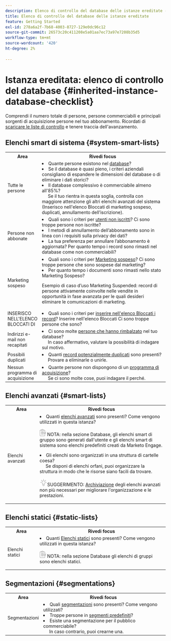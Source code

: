 ```yaml
---
description: Elenco di controllo del database delle istanze ereditate - Documentazione di Marketo - Documentazione del prodotto
title: Elenco di controllo del database delle istanze ereditate
feature: Getting Started
exl-id: 278a6a2f-7b68-4003-8727-129e0dc96c12
source-git-commit: 26573c20c411208e5a01aa7ec73a97e7208b35d5
workflow-type: tm+mt
source-wordcount: '420'
ht-degree: 2%

---
```


# Istanza ereditata: elenco di controllo del database {#inherited-instance-database-checklist}

Comprendi il numero totale di persone, persone commerciabili e principali sorgenti di acquisizione persone nel tuo abbonamento. Ricordati di [scaricare le liste di controllo](/help/marketo/getting-started/inheriting-a-marketo-engage-instance/assets/adobe-marketo-engage-inherited-instance-admin-checklist.xlsx) e tenere traccia dell&#39;avanzamento.

## Elenchi smart di sistema {#system-smart-lists}

<table style="table-layout:auto">
 <tbody>
  <tr>
   <th style="width:20%">Area</th>
   <th>Rivedi focus</th>
  </tr>
  <tr>
   <td>Tutte le persone</td>
   <td><li>Quante persone esistono nel <a href="/help/marketo/product-docs/core-marketo-concepts/smart-lists-and-static-lists/managing-people-in-smart-lists/database-dashboard.md" target="_blank">database</a>?</li>
<li>Se il database è quasi pieno, i criteri aziendali consigliano di espandere le dimensioni del database o di eliminare i dati storici?</li>
<li>Il database complessivo è commerciabile almeno all'85%?
<br/>     Se il tuo rientra in questa soglia, controlla con maggiore attenzione gli altri elenchi avanzati del sistema (Inserisco nell'elenco Bloccati di marketing sospeso, duplicati, annullamento dell’iscrizione).</li></td>
  </tr>
  <tr>
   <td>Persone non abbonate</td>
   <td><li>Quali sono i criteri per <a href="/help/marketo/product-docs/email-marketing/deliverability/understanding-unsubscribe.md#marketing-suspended" target="_blank">utenti non iscritti</a>? Ci sono troppe persone non iscritte?</li>
<li>I metodi di annullamento dell’abbonamento sono in linea con i requisiti sulla privacy dei dati?</li>
<li>La tua preferenza per annullare l’abbonamento è aggiornata? Per quanto tempo i record sono rimasti nel database come non commerciabili?</li></td>
  </tr>
  <tr>
   <td>Marketing sospeso</td>
   <td><li>Quali sono i criteri per <a href="/help/marketo/product-docs/email-marketing/deliverability/durable-unsubscribe.md#marketing-suspended" target="_blank">Marketing sospeso</a>? Ci sono troppe persone che sono sospese dal marketing?</li>
<li>Per quanto tempo i documenti sono rimasti nello stato Marketing Sospeso?</li>
<p>Esempio di caso d’uso Marketing Suspended: record di persone attivamente coinvolte nelle vendite in opportunità in fase avanzata per le quali desideri eliminare le comunicazioni di marketing.</td>
  </tr>
   <tr>
   <td>INSERISCO NELL'ELENCO BLOCCATI DI</td>
   <td><li>Quali sono i criteri per <a href="/help/marketo/product-docs/core-marketo-concepts/smart-lists-and-static-lists/managing-people-in-smart-lists/add-person-to-blocklist.md" target="_blank">inserire nell'elenco Bloccati i record</a>? Inserire nell'elenco Bloccati Ci sono troppe persone che sono?</li></td>
  </tr>
  <tr>
   <td>Indirizzi e-mail non recapitati</td>
   <td><li>Ci sono molte <a href="/help/marketo/product-docs/email-marketing/deliverability/hard-and-soft-bounces-in-email.md" target="_blank">persone che hanno rimbalzato</a> nel tuo database?
   <br/>     In caso affermativo, valutare la possibilità di indagare sul motivo.</li></td></li></td>
  </tr>
  <tr>
   <td>Possibili duplicati</td>
   <td><li>Quanti <a href="/help/marketo/product-docs/core-marketo-concepts/smart-lists-and-static-lists/managing-people-in-smart-lists/find-and-merge-duplicate-people.md" target="_blank">record potenzialmente duplicati</a> sono presenti?
   <br/>     Provare a eliminarle o unirle.</li></td>
  </tr>
   <tr>
   <td>Nessun programma di acquisizione</td>
   <td><li>Quante persone non dispongono di un <a href="/help/marketo/product-docs/core-marketo-concepts/programs/creating-programs/understanding-program-membership.md#acquisition-program" target="_blank">programma di acquisizione</a>?
   <br/>     Se ci sono molte cose, puoi indagare il perché.</li></td>
  </tr>
 </tbody>
</table>

## Elenchi avanzati {#smart-lists}

<table style="table-layout:auto">
 <tbody>
  <tr>
   <th style="width:20%">Area</th>
   <th>Rivedi focus</th>
  </tr>
  <tr>
   <td>Elenchi avanzati</td>
   <td><li>Quanti <a href="/help/marketo/product-docs/core-marketo-concepts/smart-lists-and-static-lists/understanding-smart-lists.md" target="_blank">elenchi avanzati</a> sono presenti? Come vengono utilizzati in questa istanza?</li>
   <p><img src="assets/note-icon.png" alt="icona nota"> NOTA: nella sezione Database, gli elenchi smart di gruppo sono generati dall'utente e gli elenchi smart di sistema sono elenchi predefiniti creati da Marketo Engage.
<li>Gli elenchi sono organizzati in una struttura di cartelle coesa?
<br/>     Se disponi di elenchi orfani, puoi organizzare la struttura in modo che le risorse siano facili da trovare.</li>
<p><img src="assets/tip-icon.png" alt="icona di suggerimento">SUGGERIMENTO: <a href="/help/marketo/product-docs/core-marketo-concepts/miscellaneous/understanding-folders.md#archive-a-folder" target="_blank">Archiviazione</a> degli elenchi avanzati non più necessari per migliorare l'organizzazione e le prestazioni.</td>
  </tr>
 </tbody>
</table>

## Elenchi statici {#static-lists}

<table style="table-layout:auto">
 <tbody>
  <tr>
   <th style="width:20%">Area</th>
   <th>Rivedi focus</th>
  </tr>
  <tr>
   <td>Elenchi statici</td>
   <td><li>Quanti <a href="/help/marketo/product-docs/core-marketo-concepts/smart-lists-and-static-lists/static-lists/understanding-static-lists.md" target="_blank">Elenchi statici</a> sono presenti? Come vengono utilizzati in questa istanza?</li>
   <p><img src="assets/note-icon.png" alt="icona nota"> NOTA: nella sezione Database gli elenchi di gruppi sono elenchi statici.</td>
  </tr>
 </tbody>
</table>

## Segmentazioni {#segmentations}

<table style="table-layout:auto">
 <tbody>
  <tr>
   <th style="width:20%">Area</th>
   <th>Rivedi focus</th>
  </tr>
  <tr>
   <td>Segmentazioni</td>
   <td><li>Quali <a href="/help/marketo/product-docs/personalization/segmentation-and-snippets/segmentation/create-a-segmentation.md" target="_blank">segmentazioni</a> sono presenti? Come vengono utilizzati?</li>
<li>Troppe persone in <a href="/help/marketo/product-docs/personalization/segmentation-and-snippets/segmentation/segmentation-order-priority.md" target="_blank">segmenti predefiniti</a>?</li>
<li>Esiste una segmentazione per il pubblico commerciabile?
<br/>     In caso contrario, puoi crearne una.</li></td>
  </tr>
 </tbody>
</table>
